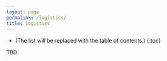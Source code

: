 ```yaml
---
layout: page
permalink: /logistics/
title: Logistics
---
```


* (The list will be replaced with the table of contents.)
{:toc}

TBD
